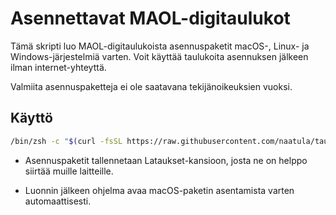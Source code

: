# Asennettavat MAOL-digitaulukot

Tämä skripti luo MAOL-digitaulukoista asennuspaketit macOS-, Linux- ja Windows-järjestelmiä varten. Voit käyttää taulukoita asennuksen jälkeen ilman internet-yhteyttä.

Valmiita asennuspaketteja ei ole saatavana tekijänoikeuksien vuoksi.

## Käyttö

```sh
/bin/zsh -c "$(curl -fsSL https://raw.githubusercontent.com/naatula/taulukot/master/online.sh)"
```

- Asennuspaketit tallennetaan Lataukset-kansioon, josta ne on helppo siirtää muille laitteille.

- Luonnin jälkeen ohjelma avaa macOS-paketin asentamista varten automaattisesti.
